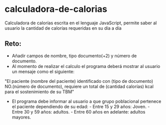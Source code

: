 # calculadora-de-calorias

Calculadora de calorías escrita en el lenguaje JavaScript,
permite saber al usuario la cantidad de calorías requeridas
en su día a día

## Reto:

- Añadir campos de nombre, tipo documento(+2) y número de documento.
- Al momento de realizar el calculo el programa deberá mostrar al usuario
  un mensaje como el siguiente:

"El paciente (nombre del paciente) identificado con (tipo de documento)
NO.(número de documento), requiere un total de (cantidad calorías) kcal
para el sostenimiento de su TBM"

- El programa debe informar al usuario a que grupo poblacional pertenece
  el paciente dependiendo de su edad: - Entre 15 y 29 años: Joven. - Entre 30 y 59 años: adultos. - Entre 60 años en adelante: adultos mayores.
